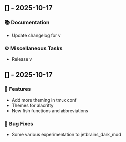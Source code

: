 ## [] - 2025-10-17

### 📚 Documentation

- Update changelog for v

### ⚙️ Miscellaneous Tasks

- Release v
## [] - 2025-10-17

### 🚀 Features

- Add more theming in tmux conf
- Themes for alacritty
- New fish functions and abbreviations

### 🐛 Bug Fixes

- Some various experimentation to jetbrains_dark_mod
